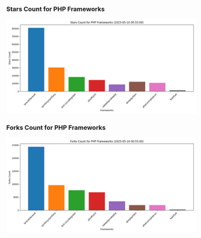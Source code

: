 ### Stars Count for PHP Frameworks

![Stars Chart](./archive/charts/20250510005500_stars_count.png)

### Forks Count for PHP Frameworks

![Forks Chart](./archive/charts/20250510005500_forks_count.png)

